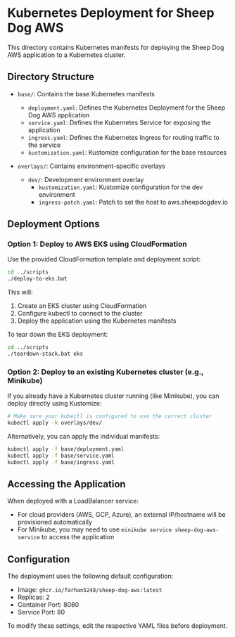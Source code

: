 # Kubernetes Deployment for Sheep Dog AWS

This directory contains Kubernetes manifests for deploying the Sheep Dog AWS application to a Kubernetes cluster.

## Directory Structure

- `base/`: Contains the base Kubernetes manifests
  - `deployment.yaml`: Defines the Kubernetes Deployment for the Sheep Dog AWS application
  - `service.yaml`: Defines the Kubernetes Service for exposing the application
  - `ingress.yaml`: Defines the Kubernetes Ingress for routing traffic to the service
  - `kustomization.yaml`: Kustomize configuration for the base resources

- `overlays/`: Contains environment-specific overlays
  - `dev/`: Development environment overlay
    - `kustomization.yaml`: Kustomize configuration for the dev environment
    - `ingress-patch.yaml`: Patch to set the host to aws.sheepdogdev.io

## Deployment Options

### Option 1: Deploy to AWS EKS using CloudFormation

Use the provided CloudFormation template and deployment script:

```bash
cd ../scripts
./deploy-to-eks.bat
```

This will:
1. Create an EKS cluster using CloudFormation
2. Configure kubectl to connect to the cluster
3. Deploy the application using the Kubernetes manifests

To tear down the EKS deployment:

```bash
cd ../scripts
./teardown-stack.bat eks
```

### Option 2: Deploy to an existing Kubernetes cluster (e.g., Minikube)

If you already have a Kubernetes cluster running (like Minikube), you can deploy directly using Kustomize:

```bash
# Make sure your kubectl is configured to use the correct cluster
kubectl apply -k overlays/dev/
```

Alternatively, you can apply the individual manifests:

```bash
kubectl apply -f base/deployment.yaml
kubectl apply -f base/service.yaml
kubectl apply -f base/ingress.yaml
```

## Accessing the Application

When deployed with a LoadBalancer service:
- For cloud providers (AWS, GCP, Azure), an external IP/hostname will be provisioned automatically
- For Minikube, you may need to use `minikube service sheep-dog-aws-service` to access the application

## Configuration

The deployment uses the following default configuration:
- Image: `ghcr.io/farhan5248/sheep-dog-aws:latest`
- Replicas: 2
- Container Port: 8080
- Service Port: 80

To modify these settings, edit the respective YAML files before deployment.
